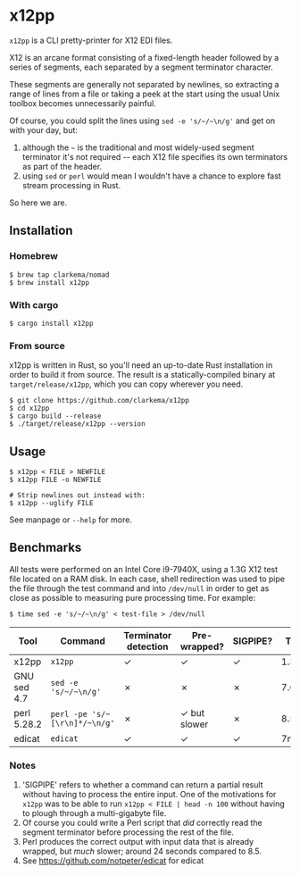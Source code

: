 # x12pp

`x12pp` is a CLI pretty-printer for X12 EDI files.

X12 is an arcane format consisting of a fixed-length header followed by a series
of segments, each separated by a segment terminator character.

These segments are generally not separated by newlines, so extracting a range of
lines from a file or taking a peek at the start using the usual Unix toolbox
becomes unnecessarily painful.

Of course, you could split the lines using `sed -e 's/~/~\n/g'` and get on with
your day, but:

  1. although the `~` is the traditional and most widely-used segment terminator
     it's not required -- each X12 file specifies its own terminators as part of
    the header.
  2. using `sed` or `perl` would mean I wouldn't have a chance to explore fast
     stream processing in Rust.

So here we are.

## Installation

### Homebrew

```
$ brew tap clarkema/nomad
$ brew install x12pp
```

### With cargo

```
$ cargo install x12pp
```

### From source

x12pp is written in Rust, so you'll need an up-to-date Rust installation in
order to build it from source.  The result is a statically-compiled binary at
`target/release/x12pp`, which you can copy wherever you need.

```
$ git clone https://github.com/clarkema/x12pp
$ cd x12pp
$ cargo build --release
$ ./target/release/x12pp --version
```

## Usage

```
$ x12pp < FILE > NEWFILE
$ x12pp FILE -o NEWFILE

# Strip newlines out instead with:
$ x12pp --uglify FILE
```

See manpage or `--help` for more.

## Benchmarks

All tests were performed on an Intel Core i9-7940X, using a 1.3G X12 test file
located on a RAM disk.  In each case, shell redirection was used to
pipe the file through the test command and into `/dev/null` in order to get
as close as possible to measuring pure processing time.  For example:

`$ time sed -e 's/~/~\n/g' < test-file > /dev/null`

| Tool        | Command                       | Terminator detection | Pre-wrapped? | SIGPIPE? | Time  |
|-------------|-------------------------------|----------------------|--------------|----------|-------|
| x12pp       | `x12pp`                       | ✓                    | ✓            | ✓        | 1.3s  |
| GNU sed 4.7 | `sed -e 's/~/~\n/g'`          | ✗                    | ✗            | ✗        | 7.6s  |
| perl 5.28.2 | `perl -pe 's/~[\r\n]*/~\n/g'` | ✗                    | ✓ but slower | ✗        | 8.5s  |
| edicat      | `edicat`                      | ✓                    | ✓            | ✓        | 7m41s |

### Notes

1. 'SIGPIPE' refers to whether a command can return a partial result without
   having to process the entire input.  One of the motivations for `x12pp` was
   to be able to run `x12pp < FILE | head -n 100` without having to plough
   through a multi-gigabyte file.
2. Of course you could write a Perl script that _did_ correctly read the
   segment terminator before processing the rest of the file.
3. Perl produces the correct output with input data that is already wrapped,
   but _much_ slower; around 24 seconds compared to 8.5.
4. See https://github.com/notpeter/edicat for edicat
